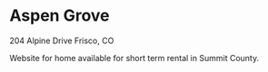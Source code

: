 # Aspen Grove

204 Alpine Drive  Frisco, CO

Website for home available for short term rental in Summit County.